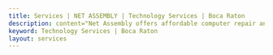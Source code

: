 ```yaml
---
title: Services | NET ASSEMBLY | Technology Services | Boca Raton
description: content="Net Assembly offers affordable computer repair and technology services including Custom PC builds"
keyword: Technology Services | Boca Raton
layout: services
---
```

